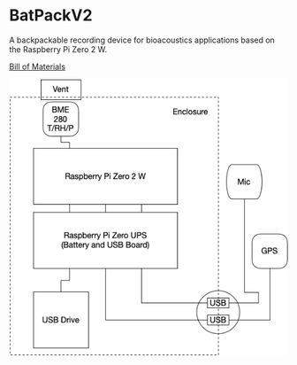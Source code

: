 # BatPackV2
A backpackable recording device for bioacoustics applications based on the Raspberry Pi Zero 2 W.

[Bill of Materials](https://docs.google.com/spreadsheets/d/1-29ktWMkRXaEbVIiZl9uFB4-5CaAfLum7sxUAPi717Q/edit?usp=sharing)

![System Diagram](https://github.com/petmar0/BatPackV2/blob/main/System%20Diagram.png?raw=true)
